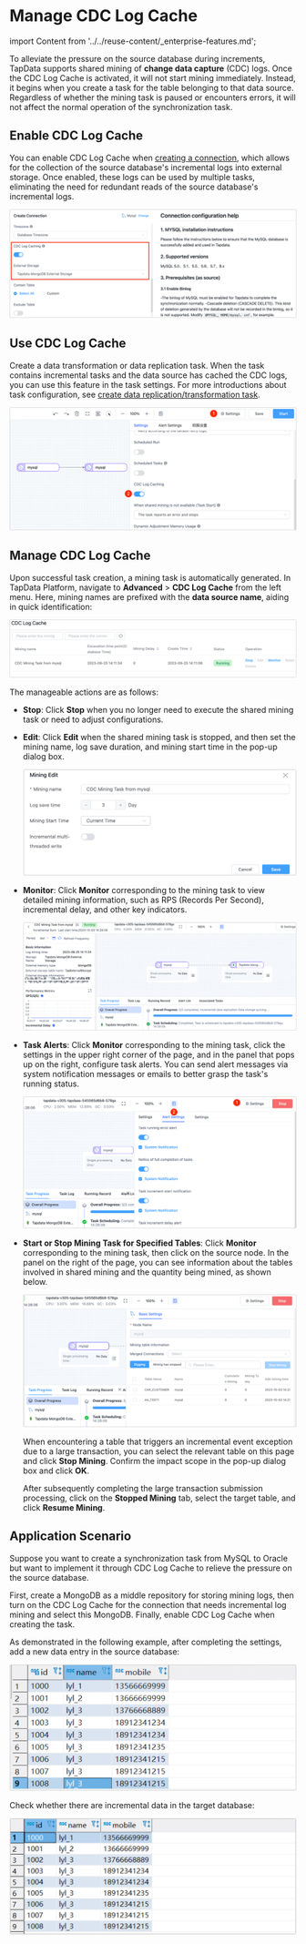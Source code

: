 # Manage CDC Log Cache

import Content from '../../reuse-content/_enterprise-features.md';

<Content />

To alleviate the pressure on the source database during increments, TapData supports shared mining of **change data capture** (CDC) logs. Once the CDC Log Cache is activated, it will not start mining immediately. Instead, it begins when you create a task for the table belonging to that data source. Regardless of whether the mining task is paused or encounters errors, it will not affect the normal operation of the synchronization task.

## Enable CDC Log Cache

You can enable CDC Log Cache when [creating a connection](../../prerequisites/README.md), which allows for the collection of the source database's incremental logs into external storage. Once enabled, these logs can be used by multiple tasks, eliminating the need for redundant reads of the source database's incremental logs.

![](../../images/enable_shared_mining.png)

## Use CDC Log Cache

Create a data transformation or data replication task. When the task contains incremental tasks and the data source has cached the CDC logs, you can use this feature in the task settings. For more introductions about task configuration, see [create data replication/transformation task](../../quick-start/create-task.md).

![](../../images/create_shared_mining.png)

## Manage CDC Log Cache

Upon successful task creation, a mining task is automatically generated. In TapData Platform, navigate to **Advanced** > **CDC Log Cache** from the left menu. Here, mining names are prefixed with the **data source name**, aiding in quick identification:

![Task List](../../images/share_mining_list.png)

The manageable actions are as follows:

* **Stop**: Click **Stop** when you no longer need to execute the shared mining task or need to adjust configurations.

* **Edit**: Click **Edit** when the shared mining task is stopped, and then set the mining name, log save duration, and mining start time in the pop-up dialog box.
  
  ![Edit Shared Mining](../../images/edit_share_mining.png)

* **Monitor**: Click **Monitor** corresponding to the mining task to view detailed mining information, such as RPS (Records Per Second), incremental delay, and other key indicators.
  
  ![](../../images/shared_mining_detail.png)

* **Task Alerts**: Click **Monitor** corresponding to the mining task, click the settings in the upper right corner of the page, and in the panel that pops up on the right, <span id="release330-alert">configure task alerts</span>. You can send alert messages via system notification messages or emails to better grasp the task's running status.
  
  ![Configure Task Alerts](../../images/share_mining_alert_settings.png)

* **Start or Stop Mining Task for Specified Tables**: Click <b>Monitor</b> corresponding to the mining task, then click on the source node. In the panel on the right of the page, you can see information about the tables involved in shared mining and the quantity being mined, as shown below.
  
  ![Mining Table Information](../../images/shared_mining_detail_2.png)
  
  When encountering a table that triggers an incremental event exception due to a large transaction, you can select the relevant table on this page and click **Stop Mining**. Confirm the impact scope in the pop-up dialog box and click **OK**.
  
  After subsequently completing the large transaction submission processing, click on the **Stopped Mining** tab, select the target table, and click **Resume Mining**.

## Application Scenario

Suppose you want to create a synchronization task from MySQL to Oracle but want to implement it through CDC Log Cache to relieve the pressure on the source database.

First, create a MongoDB as a middle repository for storing mining logs, then turn on the CDC Log Cache for the connection that needs incremental log mining and select this MongoDB. Finally, enable CDC Log Cache when creating the task.

As demonstrated in the following example, after completing the settings, add a new data entry in the source database:

![](../../images/shared_mining_demo_1.png)



Check whether there are incremental data in the target database:

![](../../images/shared_mining_demo_3.png)